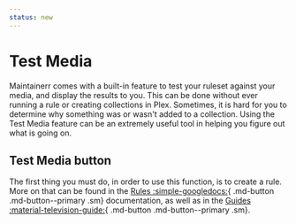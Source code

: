 ```yaml
---
status: new
---
```


# Test Media

Maintainerr comes with a built-in feature to test your ruleset against your media, and display the results to you. This can be done without ever running a rule or creating collections in Plex. Sometimes, it is hard for you to determine why something was or wasn't added to a collection. Using the Test Media feature can be an extremely useful tool in helping you figure out what is going on.

## Test Media button

The first thing you must do, in order to use this function, is to create a rule. More on that can be found in the [Rules :simple-googledocs:](https://docs.maintainerr.info/Rules/){ .md-button .md-button--primary .sm} documentation, as well as in the [Guides :material-television-guide:](https://docs.maintainerr.info/blog){ .md-button .md-button--primary .sm}.

